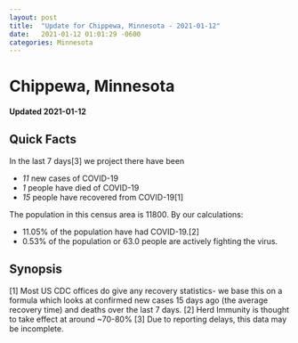 ```yaml
---
layout: post
title:  "Update for Chippewa, Minnesota - 2021-01-12"
date:   2021-01-12 01:01:29 -0600
categories: Minnesota
---
```


# Chippewa, Minnesota
#### Updated 2021-01-12

## Quick Facts

In the last 7 days[3] we project there have been
- *11* new cases of COVID-19
- *1* people have died of COVID-19
- *15* people have recovered from COVID-19[1]

The population in this census area is 11800. By our calculations:
- 11.05% of the population have had COVID-19.[2]
- 0.53% of the population or 63.0 people are actively fighting the virus.

## Synopsis




[1] Most US CDC offices do give any recovery statistics- we base this on a formula which looks at confirmed new cases
15 days ago (the average recovery time) and deaths over the last 7 days.
[2] Herd Immunity is thought to take effect at around ~70-80%
[3] Due to reporting delays, this data may be incomplete. 
    